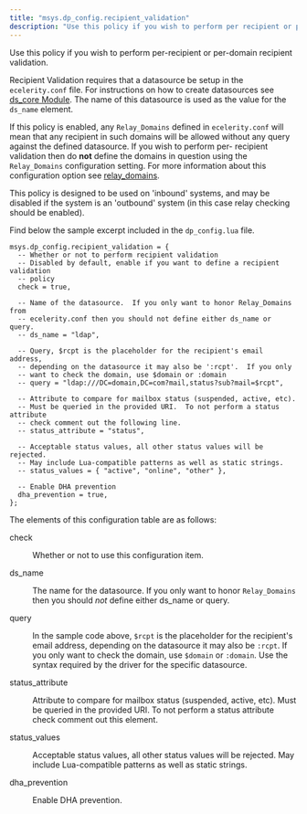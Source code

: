 ```yaml
---
title: "msys.dp_config.recipient_validation"
description: "Use this policy if you wish to perform per recipient or per domain recipient validation Recipient Validation requires that a datasource be setup in the ecelerity conf file For instructions on how to create datasources see ds core Module The name of this datasource is used as the value for..."
---
```


Use this policy if you wish to perform per-recipient or per-domain recipient validation.

Recipient Validation requires that a datasource be setup in the `ecelerity.conf` file. For instructions on how to create datasources see [ds_core Module](/momentum/3/3-reference/3-reference-modules-ds-core). The name of this datasource is used as the value for the `ds_name` element.

If this policy is enabled, any `Relay_Domains` defined in `ecelerity.conf` will mean that any recipient in such domains will be allowed without any query against the defined datasource. If you wish to perform per- recipient validation then do **not** define the domains in question using the `Relay_Domains` configuration setting. For more information about this configuration option see [relay_domains](/momentum/3/3-reference/3-reference-conf-ref-relay-domains).

This policy is designed to be used on 'inbound' systems, and may be disabled if the system is an 'outbound' system (in this case relay checking should be enabled).

Find below the sample excerpt included in the `dp_config.lua` file.

```
msys.dp_config.recipient_validation = {
  -- Whether or not to perform recipient validation
  -- Disabled by default, enable if you want to define a recipient validation
  -- policy
  check = true,

  -- Name of the datasource.  If you only want to honor Relay_Domains from
  -- ecelerity.conf then you should not define either ds_name or query.
  -- ds_name = "ldap",

  -- Query, $rcpt is the placeholder for the recipient's email address,
  -- depending on the datasource it may also be ':rcpt'.  If you only
  -- want to check the domain, use $domain or :domain
  -- query = "ldap:///DC=domain,DC=com?mail,status?sub?mail=$rcpt",

  -- Attribute to compare for mailbox status (suspended, active, etc).
  -- Must be queried in the provided URI.  To not perform a status attribute
  -- check comment out the following line.
  -- status_attribute = "status",

  -- Acceptable status values, all other status values will be rejected.
  -- May include Lua-compatible patterns as well as static strings.
  -- status_values = { "active", "online", "other" },

  -- Enable DHA prevention
  dha_prevention = true,
};
```

The elements of this configuration table are as follows:

<dl class="variablelist">

<dt>check</dt>

<dd>

Whether or not to use this configuration item.

</dd>

<dt>ds_name</dt>

<dd>

The name for the datasource. If you only want to honor `Relay_Domains` then you should *not* define either ds_name or query.

</dd>

<dt>query</dt>

<dd>

In the sample code above, `$rcpt` is the placeholder for the recipient's email address, depending on the datasource it may also be `:rcpt`. If you only want to check the domain, use `$domain` or `:domain`. Use the syntax required by the driver for the specific datasource.

</dd>

<dt>status_attribute</dt>

<dd>

Attribute to compare for mailbox status (suspended, active, etc). Must be queried in the provided URI. To not perform a status attribute check comment out this element.

</dd>

<dt>status_values</dt>

<dd>

Acceptable status values, all other status values will be rejected. May include Lua-compatible patterns as well as static strings.

</dd>

<dt>dha_prevention</dt>

<dd>

Enable DHA prevention.

</dd>

</dl>